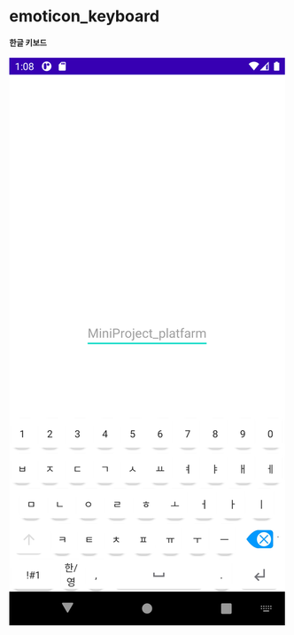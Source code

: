 # emoticon_keyboard

#### 한글 키보드
![sign](https://github.com/geunseok95/emoticon_keyboard/blob/main/photo/Korean.png?raw=true)

